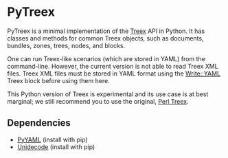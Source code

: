 PyTreex
=======

PyTreex is a minimal implementation of the [Treex](http://ufal.cz/treex) API in Python. 
It has classes and methods for common Treex objects, such as documents, bundles, zones,
trees, nodes, and blocks.

One can run Treex-like scenarios (which are stored in YAML) from the command-line.
However, the current version is not able to read Treex XML files. Treex XML files must be
stored in YAML format using the [Write::YAML](https://github.com/ufal/treex/blob/master/lib/Treex/Block/Write/YAML.pm)
Treex block before using them here.

This Python version of Treex is experimental and its use case is at best marginal; we still
recommend you to use the original, [Perl Treex](https://github.com/ufal/treex).

Dependencies
------------

- [PyYAML](https://pypi.python.org/pypi/PyYAML/) (install with pip)
- [Unidecode](https://pypi.python.org/pypi/Unidecode) (install with pip)
